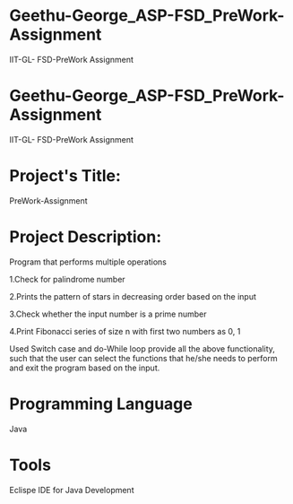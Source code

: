 # Geethu-George_ASP-FSD_PreWork-Assignment
IIT-GL- FSD-PreWork Assignment 
# Geethu-George_ASP-FSD_PreWork-Assignment
IIT-GL- FSD-PreWork Assignment 
# Project's Title: 
PreWork-Assignment
# Project Description:
Program that performs multiple operations

1.Check for palindrome number

2.Prints the pattern of stars in decreasing order based on the input

3.Check whether the input number is a prime number

4.Print Fibonacci series of size n with first two numbers as 0, 1

Used Switch case and do-While loop provide all the above functionality, such that the user can select the functions that he/she needs to perform and exit the program based on the input.  

# Programming Language
Java 

# Tools
Eclispe IDE for Java Development
